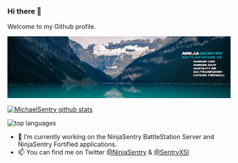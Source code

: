 ### Hi there 👋

Welcome to my Github profile.

![NinjaSentry BattleStation](img/ninjasentry-background-battlestation-xs.jpg)

[![MichaelSentry github stats](https://github-readme-stats.vercel.app/api?username=michaelsentry&include_all_commits=true&count_private=true&show_icons=true&line_height=20)](https://github.com/michaelsentry/)

![top languages](https://github-readme-stats.vercel.app/api/top-langs/?username=michaelsentry&layout=compact)

- 🔭 I’m currently working on the NinjaSentry BattleStation Server and NinjaSentry Fortified applications.
- 📫 You can find me on Twitter [@NinjaSentry](https://twitter.com/NinjaSentry) & [@SentryXSI](https://twitter.com/SentryXSI)

<!--
**MichaelSentry/michaelsentry** is a ✨ _special_ ✨ repository because its `README.md` (this file) appears on your GitHub profile.

Here are some ideas to get you started:

- 🔭 I’m currently working on ...
- 🌱 I’m currently learning ...
- 👯 I’m looking to collaborate on ...
- 🤔 I’m looking for help with ...
- 💬 Ask me about ...
- 📫 How to reach me: ...
- 😄 Pronouns: ...
- ⚡ Fun fact: ...
-->
